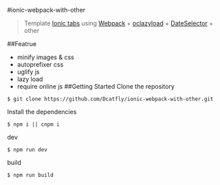 #ionic-webpack-with-other
>Template [Ionic tabs](http://ionicframework.com/getting-started/) using [Webpack](https://webpack.github.io/) + [oclazyload](https://oclazyload.readme.io) + [DateSelector](https://github.com/AppianZ/multi-picker/tree/master/DateSelector) + other  

##Featrue
- minify images & css
- autoprefixer css
- uglify js
- lazy load
- require online js
##Getting Started
Clone the repository
```
$ git clone https://github.com/Dcatfly/ionic-webpack-with-other.git
```
Install the dependencies
```
$ npm i || cnpm i
```
dev
```
$ npm run dev
```
build
```
$ npm run build
```
